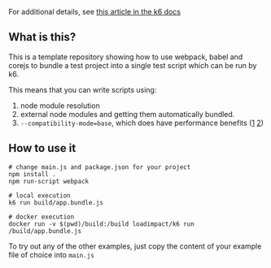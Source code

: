 For additional details, see [this article in the k6 docs](https://k6.io/docs/using-k6/modules)

## What is this?
This is a template repository showing how to use webpack, babel and corejs to bundle a test project into a single test script which can be run by k6.

This means that you can write scripts using:
1. node module resolution
2. external node modules and getting them automatically bundled.
3. `--compatibility-mode=base`, which does have performance benefits ([1](https://github.com/loadimpact/k6/issues/1167#issuecomment-553787857) [2](https://github.com/loadimpact/k6/issues/1167#issuecomment-553835092))

## How to use it 
```
# change main.js and package.json for your project
npm install .
npm run-script webpack

# local execution
k6 run build/app.bundle.js

# docker execution
docker run -v $(pwd)/build:/build loadimpact/k6 run /build/app.bundle.js 
```

To try out any of the other examples, just copy the content of your example file of choice into `main.js`
